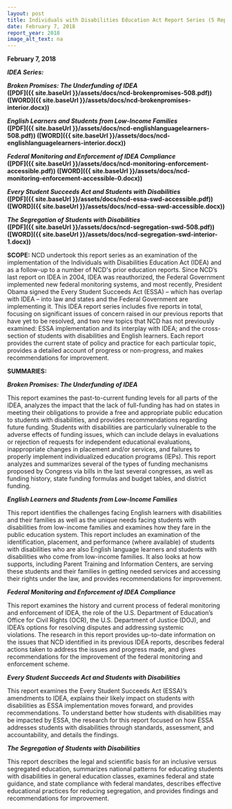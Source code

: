 ```yaml
---
layout: post
title: Individuals with Disabilities Education Act Report Series (5 Report Briefs)
date: February 7, 2018
report_year: 2018
image_alt_text: na
---
```

**February 7, 2018**

***IDEA Series:*** 

***Broken Promises: The Underfunding of IDEA* \
([PDF]({{ site.baseUrl }}/assets/docs/ncd-brokenpromises-508.pdf)) ([WORD]({{ site.baseUrl }}/assets/docs/ncd-brokenpromises-interior.docx))**

***English Learners and Students from Low-Income Families*** \
**([PDF]({{ site.baseUrl }}/assets/docs/ncd-englishlanguagelearners-508.pdf)) ([WORD]({{ site.baseUrl }}/assets/docs/ncd-englishlanguagelearners-interior.docx))**

***Federal Monitoring and Enforcement of IDEA Compliance*** \
**([PDF]({{ site.baseUrl }}/assets/docs/ncd-monitoring-enforcement-accessible.pdf)) ([WORD]({{ site.baseUrl }}/assets/docs/ncd-monitoring-enforcement-accessible-0.docx))**

***Every Student Succeeds Act and Students with Disabilities*** \
**([PDF]({{ site.baseUrl }}/assets/docs/ncd-essa-swd-accessible.pdf)) ([WORD]({{ site.baseUrl }}/assets/docs/ncd-essa-swd-accessible.docx))**

***The Segregation of Students with Disabilities*** \
**([PDF]({{ site.baseUrl }}/assets/docs/ncd-segregation-swd-508.pdf)) ([WORD]({{ site.baseUrl }}/assets/docs/ncd-segregation-swd-interior-1.docx))**

**SCOPE:** NCD undertook this report series as an examination of the implementation of the Individuals with Disabilities Education Act (IDEA) and as a follow-up to a number of NCD's prior education reports. Since NCD’s last report on IDEA in 2004, IDEA was reauthorized, the Federal Government implemented new federal monitoring systems, and most recently, President Obama signed the Every Student Succeeds Act (ESSA) – which has overlap with IDEA – into law and states and the Federal Government are implementing it. This IDEA report series includes five reports in total, focusing on significant issues of concern raised in our previous reports that have yet to be resolved, and two new topics that NCD has not previously examined: ESSA implementation and its interplay with IDEA; and the cross-section of students with disabilities and English learners. Each report provides the current state of policy and practice for each particular topic, provides a detailed account of progress or non-progress, and makes recommendations for improvement. 

**SUMMARIES:**

***Broken Promises: The Underfunding of IDEA***

This report examines the past-to-current funding levels for all parts of the IDEA, analyzes the impact that the lack of full-funding has had on states in meeting their obligations to provide a free and appropriate public education to students with disabilities, and provides recommendations regarding future funding. Students with disabilities are particularly vulnerable to the adverse effects of funding issues, which can include delays in evaluations or rejection of requests for independent educational evaluations, inappropriate changes in placement and/or services, and failures to properly implement individualized education programs (IEPs). This report analyzes and summarizes several of the types of funding mechanisms proposed by Congress via bills in the last several congresses, as well as funding history, state funding formulas and budget tables, and district funding.

***English Learners and Students from Low-Income Families***

This report identifies the challenges facing English learners with disabilities and their families as well as the unique needs facing students with disabilities from low-income families and examines how they fare in the public education system. This report includes an examination of the identification, placement, and performance (where available) of students with disabilities who are also English language learners and students with disabilities who come from low-income families. It also looks at how supports, including Parent Training and Information Centers, are serving these students and their families in getting needed services and accessing their rights under the law, and provides recommendations for improvement.

***Federal Monitoring and Enforcement of IDEA Compliance***

This report examines the history and current process of federal monitoring and enforcement of IDEA, the role of the U.S. Department of Education’s Office for Civil Rights (OCR), the U.S. Department of Justice (DOJ), and IDEA’s options for resolving disputes and addressing systemic violations. The research in this report provides up-to-date information on the issues that NCD identified in its previous IDEA reports, describes federal actions taken to address the issues and progress made, and gives recommendations for the improvement of the federal monitoring and enforcement scheme.

***Every Student Succeeds Act and Students with Disabilities***

This report examines the Every Student Succeeds Act (ESSA)’s amendments to IDEA, explains their likely impact on students with disabilities as ESSA implementation moves forward, and provides recommendations. To understand better how students with disabilities may be impacted by ESSA, the research for this report focused on how ESSA addresses students with disabilities through standards, assessment, and accountability, and details the findings.

***The Segregation of Students with Disabilities***

This report describes the legal and scientific basis for an inclusive versus segregated education, summarizes national patterns for educating students with disabilities in general education classes, examines federal and state guidance, and state compliance with federal mandates, describes effective educational practices for reducing segregation, and provides findings and recommendations for improvement.